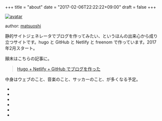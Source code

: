 +++
title = "about"
date = "2017-02-06T22:22:22+09:00"
draft = false
+++

[![avatar](https://avatars.githubusercontent.com/u/73213?s=64)](https://facebook.com/matsuoshi)

author: [matsuoshi](https://facebook.com/matsuoshi)

静的サイトジェネレータでブログを作ってみたい、というほんの出来心から成り立つサイトです。hugo と GitHub と Netlify と freenom で作っています。2017年2月スタート。

顛末はこちらの記事に。

> [Hugo + Netlify + GitHub でブログを作った](https://pause.cf/post/201702/hugo-netlify-github-blog/)

中身はウェブのこと、音楽のこと、サッカーのこと、が多くなる予定。

<ul class="socialIcons">
<li><a class="icon" href="https://facebook.com/matsuoshi"><i class="fa fa-facebook-square"></i></a></li>
<li><a class="icon" href="https://github.com/matsuoshi"><i class="fa fa-github"></i></a></li>
<li><a class="icon" href="https://instagram.com/matsuoshi"><i class="fa fa-instagram"></i></a></li>
<li><a class="icon" href="http://www.last.fm/user/matsuoshi"><i class="fa fa-lastfm-square"></i></a></li>
<li><a class="icon" href="https://www.mixcloud.com/matsuoshi/"><i class="fa fa-mixcloud"></i></a></li>
<li><a class="icon" href="https://twitter.com/matsuoshi"><i class="fa fa-twitter-square"></i></a></li>
</ul>
